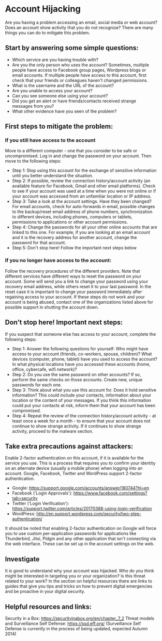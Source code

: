 # Account Hijacking

Are you having a problem accessing an email, social media or web account? Does an account show activity that you do not recognize? There are many things you can do to mitigate this problem.

## Start by answering some simple questions:

- Which service are you having trouble with?
- Are you the only person who uses the account? Sometimes, multiple people have access to Facebook group pages, Wordpress blogs or email accounts. If multiple people have access to this account, first check that your friends or colleagues haven't changed permissions.
- What is the username and the URL of the account?
- Are you unable to access your account?
- Can you see someone else using your account?
- Did you get an alert or have friends/contacts received strange messages from you?
- What other evidence have you seen of the problem?

## First steps to mitigate the problem:

### If you still have access to the account

Move to a different computer - one that you consider to be safe or uncompromised. Log in and change the password on your account. Then move to the following steps:

- Step 1: Stop using this account for the exchange of sensitive information until you better understand the situation.
- Step 2: If possible, review the connection history/account activity (an available feature for Facebook, Gmail and other email platforms). Check to see if your account was used at a time when you were not online or if your account was accessed from an unfamiliar location or IP address.
- Step 3: Take a look at the account settings. Have they been changed? For email accounts, check for auto-forwards in email, possible changes to the backup/reset email address of phone numbers, synchronization to different devices, including phones, computers or tablets, permissions to applications or other account permissions.
- Step 4: Change the passwords for all your other online accounts that are linked to this one. For example, if you are looking at an email account and it is the recovery address for another account, change the password for that account.
- Step 5: Don't stop here! Follow the important next steps below

### If you no longer have access to the account:

Follow the recovery procedures of the different providers. Note that different services have different ways to reset the password on your account. Some will send you a link to change your password using your recovery email address, while others reset it to your last password. In the reset case it is important to change your password immediately after regaining access to your account. If these steps do not work and your account is being abused, contact one of the organizations listed above for possible support in shutting the account down.

## Don't stop here! Important next steps:

If you suspect that someone else has access to your account, complete the following steps:

- Step 1: Answer the following questions for yourself: Who might have access to your account (friends, co-workers, spouse, children)? What devices (computer, phone, tablet) have you used to access the account? In what physical locations have you accessed these accounts (home, office, cybercafe, wifi network)?
- Step 2: Do you use the same password on other accounts? If so, perform the same checks on those accounts. Create new, unique passwords for each one.
- Step 3: Think about what you use this account for. Does it hold sensitive information? This could include your contacts, information about your location or the content of your messages. If you think this information could put your contacts at risk, inform them that your account has been compromised.
- Step 4: Repeat the review of the connection history/account activity - at least once a week for a month - to ensure that your account does not continue to show strange activity. If it continues to show strange activity, proceed to the malware section.

## Take extra precautions against attackers:

Enable 2-factor authentication on this account, if it is available for the service you use. This is a process that requires you to confirm your identity on an alternate device (usually a mobile phone) when logging into an account. Google, Facebook, Twitter and WordPress support 2-factor authentication.

- Google: https://support.google.com/accounts/answer/180744?hl=en
- Facebook ('Login Approvals'): https://www.facebook.com/settings?tab=security
- Twitter ('Login Verification'): https://support.twitter.com/articles/20170388-using-login-verification
- WordPress: http://en.support.wordpress.com/security/two-step-authentication/

It should be noted that enabling 2-factor authentication on Google will force you to use custom per-application passwords for applications like Thunderbird, Jitsi, Pidgin and any other application that isn't connecting via the web interface. These can be set up in the account settings on the web.

## Investigate

It is good to understand why your account was hijacked. Who do you think might be interested in targeting you or your organization? Is this threat related to your work? In the section on helpful resources there are links to guides that give you tips and tricks on how to prevent digital emergencies and be proactive in your digital security.

## Helpful resources and links:

Security in a Box: https://securityinabox.org/en/chapter_7_2
Threat models and Surveillance Self Defense: https://ssd.eff.org/ (Surveillance Self Defense is currently in the process of being updated, expected Autumn 2014)


